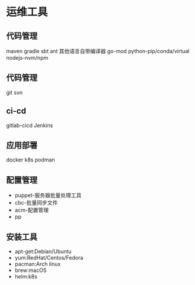 # 运维工具
## 代码管理
maven
gradle
sbt
ant
其他语言自带编译器
go-mod
python-pip/conda/virtual
nodejs-nvm/npm
## 代码管理
git
svn
## ci-cd
gitlab-cicd
Jenkins
## 应用部署
docker
k8s
podman
## 配置管理
- puppet-服务器批量处理工具
- cbc-批量同步文件
- acm-配置管理
- pp
## 安装工具
- apt-get:Debian/Ubuntu
- yum:RedHat/Centos/Fedora
- pacman:Arch linux
- brew:macOS
- helm:k8s
